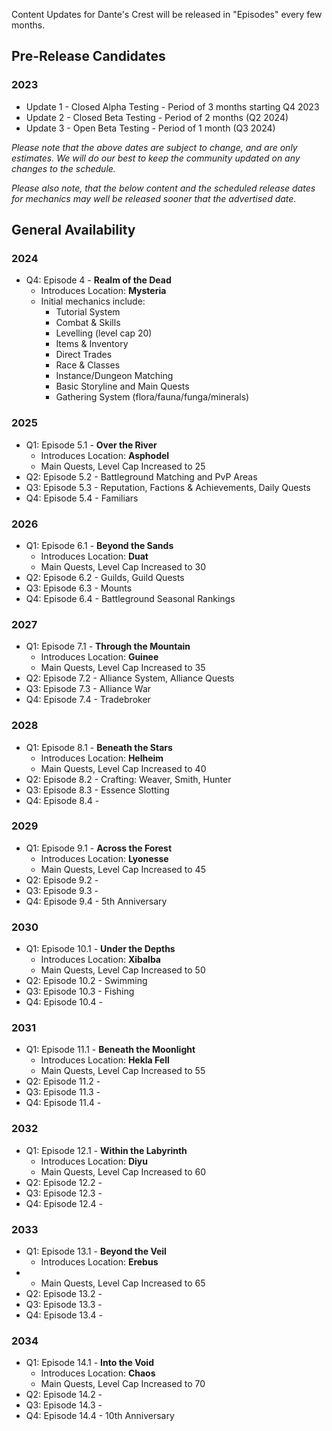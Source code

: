 Content Updates for Dante's Crest will be released in "Episodes" every few months.

## Pre-Release Candidates
###  2023
- Update 1 - Closed Alpha Testing - Period of 3 months starting Q4 2023
- Update 2 - Closed Beta Testing - Period of 2 months (Q2 2024)
- Update 3 - Open Beta Testing - Period of 1 month (Q3 2024)


*Please note that the above dates are subject to change, and are only estimates. We will do our best to keep the community updated on any changes to the schedule.*

*Please also note, that the below content and the scheduled release dates for mechanics may well be released sooner that the advertised date.*


## General Availability
### 2024

 - Q4: Episode 4 - **Realm of the Dead**
     - Introduces Location: **Mysteria**
	 - Initial mechanics include:
    	 -  Tutorial System
    	 -  Combat & Skills
    	 -  Levelling (level cap 20)
    	 -  Items & Inventory
    	 -  Direct Trades
    	 -  Race & Classes
    	 -  Instance/Dungeon Matching
    	 -  Basic Storyline and Main Quests
    	 -  Gathering System (flora/fauna/funga/minerals)

### 2025

- Q1: Episode 5.1 - **Over the River**
    - Introduces Location: **Asphodel**
    - Main Quests, Level Cap Increased to 25
- Q2: Episode 5.2 - Battleground Matching and PvP Areas
- Q3: Episode 5.3 - Reputation, Factions & Achievements, Daily Quests
- Q4: Episode 5.4 - Familiars

### 2026

- Q1: Episode 6.1 - **Beyond the Sands**
    - Introduces Location: **Duat**
    - Main Quests, Level Cap Increased to 30
- Q2: Episode 6.2 - Guilds, Guild Quests
- Q3: Episode 6.3 - Mounts
- Q4: Episode 6.4 - Battleground Seasonal Rankings

### 2027
- Q1: Episode 7.1 - **Through the Mountain**
    - Introduces Location: **Guinee**
    - Main Quests, Level Cap Increased to 35
- Q2: Episode 7.2 - Alliance System, Alliance Quests
- Q3: Episode 7.3 - Alliance War
- Q4: Episode 7.4 - Tradebroker

### 2028
- Q1: Episode 8.1 - **Beneath the Stars**
    - Introduces Location: **Helheim**
    - Main Quests, Level Cap Increased to 40
- Q2: Episode 8.2 - Crafting: Weaver, Smith, Hunter
- Q3: Episode 8.3 - Essence Slotting
- Q4: Episode 8.4 -

### 2029
- Q1: Episode 9.1 - **Across the Forest**
    - Introduces Location: **Lyonesse**
    - Main Quests, Level Cap Increased to 45
- Q2: Episode 9.2 -
- Q3: Episode 9.3 -
- Q4: Episode 9.4 - 5th Anniversary

### 2030
- Q1: Episode 10.1 - **Under the Depths**
    - Introduces Location: **Xibalba**
    - Main Quests, Level Cap Increased to 50
- Q2: Episode 10.2 - Swimming
- Q3: Episode 10.3 - Fishing
- Q4: Episode 10.4 -

### 2031
- Q1: Episode 11.1 - **Beneath the Moonlight**
    - Introduces Location: **Hekla Fell**
    - Main Quests, Level Cap Increased to 55
- Q2: Episode 11.2 -
- Q3: Episode 11.3 -
- Q4: Episode 11.4 -

### 2032
- Q1: Episode 12.1 - **Within the Labyrinth**
    - Introduces Location: **Diyu**
    - Main Quests, Level Cap Increased to 60
- Q2: Episode 12.2 -
- Q3: Episode 12.3 -
- Q4: Episode 12.4 -

### 2033
- Q1: Episode 13.1  - **Beyond the Veil**
    - Introduces Location: **Erebus**
-  - Main Quests, Level Cap Increased to 65
- Q2: Episode 13.2 -
- Q3: Episode 13.3 -
- Q4: Episode 13.4 -

### 2034
- Q1: Episode 14.1 - **Into the Void**
    - Introduces Location: **Chaos**
    - Main Quests, Level Cap Increased to 70
- Q2: Episode 14.2 -
- Q3: Episode 14.3 -
- Q4: Episode 14.4 - 10th Anniversary

